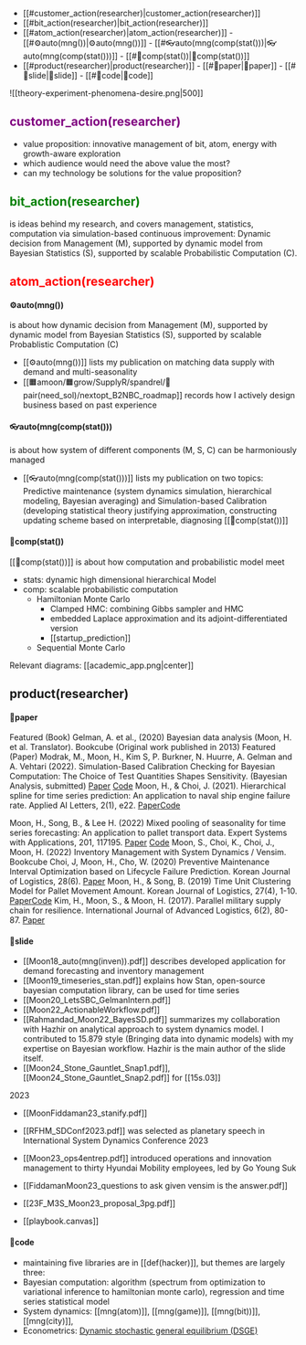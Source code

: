 - [[#<span style="purple">customer_action(researcher)</span>|customer_action(researcher)]]
- [[#<span style="green">bit_action(researcher)</span>|bit_action(researcher)]]
- [[#<span style="red">atom_action(researcher)</span>|atom_action(researcher)]]
		- [[#⚙️auto(mng())|⚙️auto(mng())]]
		- [[#👓auto(mng(comp(stat()))|👓auto(mng(comp(stat()))]]
		- [[#🧠comp(stat())|🧠comp(stat())]]
- [[#product(researcher)|product(researcher)]]
		- [[#📄paper|📄paper]]
		- [[#🛝slide|🛝slide]]
		- [[#🔐code|🔐code]]

![[theory-experiment-phenomena-desire.png|500]]
## <span style="color:purple">customer_action(researcher)</span>
- value proposition: innovative management of bit, atom, energy with growth-aware exploration
- which audience would need the above value the most?
- can my technology be solutions for the value proposition?

## <span style="color:green">bit_action(researcher)</span>
is ideas behind my research, and covers management, statistics, computation via simulation-based continuous improvement: Dynamic decision from Management (M), supported by dynamic model from Bayesian Statistics (S), supported by scalable Probabilistic Computation (C).

## <span style="color:red">atom_action(researcher)</span>
#### ⚙️auto(mng())
is about how dynamic decision from Management (M), supported by dynamic model from Bayesian Statistics (S), supported by scalable Probablistic Computation (C)
- [[⚙️auto(mng())]] lists my publication on matching data supply with demand and multi-seasonality
- [[🟧amoon/🟧grow/SupplyR/spandrel/🧤pair(need_sol)/nextopt_B2NBC_roadmap]] records how I actively design business based on past experience

#### 👓auto(mng(comp(stat()))
is about how system of different components (M, S, C) can be harmoniously managed
- [[👓auto(mng(comp(stat()))]] lists my publication on two topics: Predictive maintenance (system dynamics simulation, hierarchical modeling, Bayesian averaging) and Simulation-based Calibration (developing statistical theory justifying approximation, constructing updating scheme based on interpretable, diagnosing [[🧠comp(stat())]]

#### 🧠comp(stat())
 [[🧠comp(stat())]] is about how computation and probabilistic model meet
- stats: dynamic high dimensional hierarchical Model
- comp: scalable probabilistic computation
	- Hamiltonian Monte Carlo
		- Clamped HMC: combining Gibbs sampler and HMC
		- embedded Laplace approximation and its adjoint-differentiated version
		- [[startup_prediction]]
	- Sequential Monte Carlo

Relevant diagrams: [[academic_app.png|center]]

## product(researcher)
#### 📄paper
Featured (Book) Gelman, A. et al., (2020) Bayesian data analysis (Moon, H. et al. Translator). Bookcube (Original work published in 2013)
Featured (Paper) Modrak, M., Moon, H., Kim S, P. Burkner, N. Huurre, A. Gelman and A. Vehtari (2022). Simulation-Based Calibration Checking for Bayesian Computation: The Choice of Test Quantities Shapes Sensitivity. (Bayesian Analysis, submitted) [Paper](https://arxiv.org/pdf/2211.02383.pdf) [Code](https://github.com/hyunjimoon/SBC)
Moon, H., & Choi, J. (2021). Hierarchical spline for time series prediction: An application to naval ship engine failure rate. Applied AI Letters, 2(1), e22. [Paper](https://onlinelibrary.wiley.com/doi/full/10.1002/ail2.22)[Code](https://github.com/hyunjimoon/defense-reliability/blob/master/R/2_Theta_bar_Y/spline/navy/Failure%20prediction%20in%20hierarchical%20equipment%20system.ipynb)


Moon, H., Song, B., & Lee H. (2022) Mixed pooling of seasonality for time series forecasting: An application to pallet transport data. Expert Systems with Applications, 201, 117195. [Paper](https://www.sciencedirect.com/science/article/abs/pii/S0957417422005826?casa_token=K8sO8sq5pxQAAAAA:I9bo13yjknP5EAQ5aRgy4p-H3-lHCBP2spzWzfBQi6PsvDHcUBp6S1Tg4l2-15u-TnfRpLQ) [Code](https://github.com/hyunjimoon/Mixed-pooling-paper)
Moon, S., Choi, K., Choi, J., Moon, H. (2022) Inventory Management with System Dynamics / Vensim. Bookcube 
Choi, J, Moon, H., Cho, W. (2020) Preventive Maintenance Interval Optimization based on Lifecycle Failure Prediction. Korean Journal of Logistics, 28(6). [Paper](https://www.researchgate.net/publication/346259943_Preventive_Maintenance_Interval_Optimization_based_on_Lifecycle_Failure_Prediction) 
Moon, H., & Song, B. (2019) Time Unit Clustering Model for Pallet Movement Amount. Korean Journal of Logistics, 27(4), 1-10. [Paper](https://www.researchgate.net/publication/346259742_Time_Unit_Clustering_Model_for_Pallet_Movement_Amount)[Code](https://github.com/hyunjimoon/2018_Paper_Time-Unit-Clustering/tree/master/Tutorial/TUC_Experiment)
Kim, H., Moon, S., & Moon, H. (2017). Parallel military supply chain for resilience. International Journal of Advanced Logistics, 6(2), 80-87. [Paper](https://www.tandfonline.com/doi/abs/10.1080/2287108X.2018.1472966)

#### 🛝slide
- [[Moon18_auto(mng(inven)).pdf]] describes developed application for demand forecasting and inventory management
- [[Moon19_timeseries_stan.pdf]] explains how Stan, open-source bayesian computation library, can be used for time series
- [[Moon20_LetsSBC_GelmanIntern.pdf]]
- [[Moon22_ActionableWorkflow.pdf]]
- [[Rahmandad_Moon22_BayesSD.pdf]] summarizes my collaboration with Hazhir on analytical approach to system dynamics model. I contributed to 15.879 style (Bringing data into dynamic models) with my expertise on Bayesian workflow. Hazhir is the main author of the slide itself.
- [[Moon24_Stone_Gauntlet_Snap1.pdf]], [[Moon24_Stone_Gauntlet_Snap2.pdf]] for [[15s.03]]

2023
- [[MoonFiddaman23_stanify.pdf]]
- [[RFHM_SDConf2023.pdf]] was selected as planetary speech in International System Dynamics Conference 2023
- [[Moon23_ops4entrep.pdf]] introduced operations and innovation management to thirty Hyundai Mobility employees, led by Go Young Suk
- [[FiddamanMoon23_questions to ask given vensim is the answer.pdf]]
- [[23F_M3S_Moon23_proposal_3pg.pdf]]

- [[playbook.canvas]]
#### 🔐code
- maintaining five libraries are in [[def(hacker)]], but themes are largely three:
- Bayesian computation: algorithm (spectrum from optimization to variational inference to hamiltonian monte carlo), regression and time series statistical model
- System dynamics: [[mng(atom)]], [[mng(game)]], [[mng(bit))]], [[mng(city)]], 
- Econometrics: [Dynamic stochastic general equilibrium (DSGE)](https://www.sas.upenn.edu/~schorf/papers/er-final.pdf)

